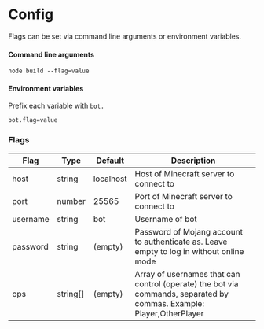 # Config

Flags can be set via command line arguments or environment variables.

#### Command line arguments

`node build --flag=value`

#### Environment variables

Prefix each variable with `bot.`
```
bot.flag=value
```

### Flags

| Flag | Type | Default | Description |
| ---- | ---- | ------- | ----------- |
| host | string | localhost | Host of Minecraft server to connect to |
| port | number | 25565 | Port of Minecraft server to connect to |
| username | string | bot | Username of bot |
| password | string | (empty) | Password of Mojang account to authenticate as. Leave empty to log in without online mode |
| ops | string[] | (empty) | Array of usernames that can control (operate) the bot via commands, separated by commas. Example: Player,OtherPlayer |
